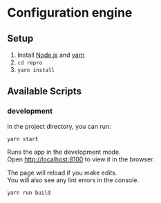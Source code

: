 # Configuration engine

## Setup

1. Install [Node.js][1] and [yarn][2]
2. `cd repro`
3. `yarn install`

## Available Scripts

### development
In the project directory, you can run:

`yarn start`

Runs the app in the development mode.\
Open [http://localhost:8100](http://localhost:8100) to view it in the browser.

The page will reload if you make edits.\
You will also see any lint errors in the console.

`yarn run build`

[1]: https://nodejs.org/

[2]: https://classic.yarnpkg.com/en/docs/install/
